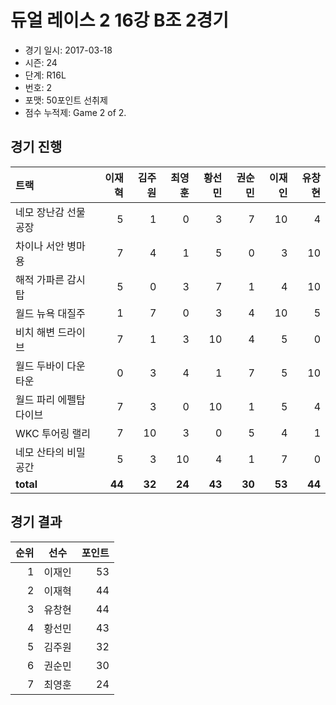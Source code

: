 # 듀얼 레이스 2 16강 B조 2경기

- 경기 일시: 2017-03-18
- 시즌: 24
- 단계: R16L
- 번호: 2
- 포맷: 50포인트 선취제
- 점수 누적제: Game 2 of 2.





## 경기 진행

| 트랙 | 이재혁 | 김주원 | 최영훈 | 황선민 | 권순민 | 이재인 | 유창현 |
|:---|---:|---:|---:|---:|---:|---:|---:|
| 네모 장난감 선물공장 | 5 | 1 | 0 | 3 | 7 | 10 | 4 |
| 차이나 서안 병마용 | 7 | 4 | 1 | 5 | 0 | 3 | 10 |
| 해적 가파른 감시탑 | 5 | 0 | 3 | 7 | 1 | 4 | 10 |
| 월드 뉴욕 대질주 | 1 | 7 | 0 | 3 | 4 | 10 | 5 |
| 비치 해변 드라이브 | 7 | 1 | 3 | 10 | 4 | 5 | 0 |
| 월드 두바이 다운타운 | 0 | 3 | 4 | 1 | 7 | 5 | 10 |
| 월드 파리 에펠탑 다이브 | 7 | 3 | 0 | 10 | 1 | 5 | 4 |
| WKC 투어링 랠리 | 7 | 10 | 3 | 0 | 5 | 4 | 1 |
| 네모 산타의 비밀공간 | 5 | 3 | 10 | 4 | 1 | 7 | 0 |
| __total__ | __44__ | __32__ | __24__ | __43__ | __30__ | __53__ | __44__ |




## 경기 결과

| 순위 | 선수 | 포인트 |
|---:|:---:|---:|
| 1 | 이재인 | 53 |
| 2 | 이재혁 | 44 |
| 3 | 유창현 | 44 |
| 4 | 황선민 | 43 |
| 5 | 김주원 | 32 |
| 6 | 권순민 | 30 |
| 7 | 최영훈 | 24 |

